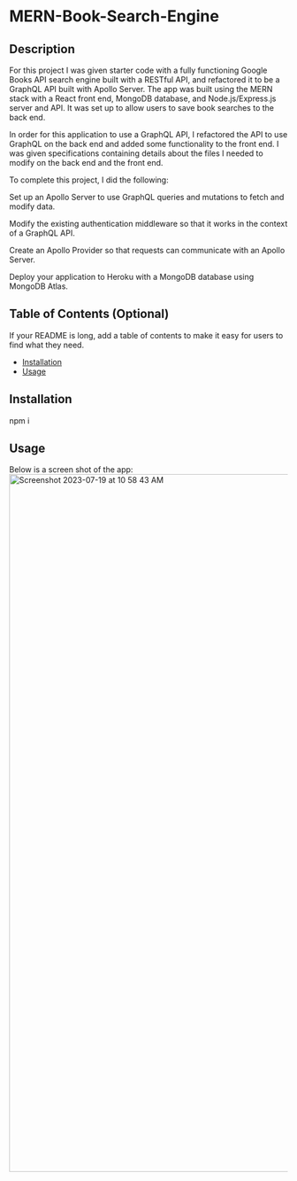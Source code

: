 # MERN-Book-Search-Engine

## Description 
For this project I was given starter code with a fully functioning Google Books API search engine built with a RESTful API, and refactored it to be a GraphQL API built with Apollo Server. The app was built using the MERN stack with a React front end, MongoDB database, and Node.js/Express.js server and API. It was set up to allow users to save book searches to the back end.

In order for this application to use a GraphQL API, I refactored the API to use GraphQL on the back end and added some functionality to the front end. I was given specifications containing details about the files I needed to modify on the back end and the front end.

To complete this project, I did the following:

Set up an Apollo Server to use GraphQL queries and mutations to fetch and modify data.

Modify the existing authentication middleware so that it works in the context of a GraphQL API.

Create an Apollo Provider so that requests can communicate with an Apollo Server.

Deploy your application to Heroku with a MongoDB database using MongoDB Atlas.


## Table of Contents (Optional)

If your README is long, add a table of contents to make it easy for users to find what they need.

- [Installation](#installation)
- [Usage](#usage)


## Installation

npm i

## Usage

Below is a screen shot of the app:
<img width="1260" alt="Screenshot 2023-07-19 at 10 58 43 AM" src="https://github.com/sethleininger/MERN-Book-Search-Engine/assets/122936654/3f4375f4-df46-4038-ac16-1da497b8e851">


